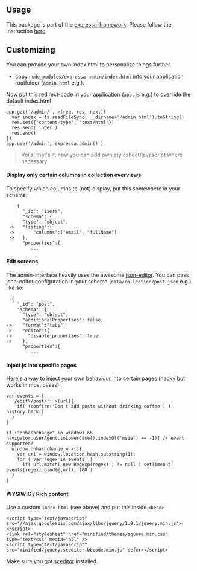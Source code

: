 ## Usage

This package is part of the [expressa-framework](https://github.com/thomas4019/expressa).
Please follow the instruction [here](https://github.com/thomas4019/expressa)

## Customizing

You can provide your own index.html to personalize things further.

* copy `node_modules/expressa-admin/index.html` into your application rootfolder (`admin.html` e.g.).

Now put this redirect-code in your application (`app.js` e.g.) to override the default index.html

    app.get('/admin/', >(req, res, next){
      var index = fs.readFileSync( __dirname+'/admin.html').toString()
      res.set({"content-type": "text/html"})
      res.send( index )
      res.end()
    })
    app.use('/admin', expressa.admin() )

> Voila! that's it..now you can add own stylesheet/javascript where necessary.

#### Display only certain columns in collection overviews 

To specify which columns to (not) display, put this somewhere in your schema:

        {     
          "_id": "isers",
          "schema": {
          "type": "object",
     ->   "listing":{
     ->       "columns":["email", "fullName"]
     ->   },
          "properties":{
             ...     

#### Edit screens

The admin-interface heavily uses the awesome [json-editor](https://npmjs.org/package/json-editor).
You can pass json-editor configuration in your schema (`data/collection/post.json` e.g.) like so:

      {     
        "_id": "post",
        "schema": {
          "type": "object",
          "additionalProperties": false,
    ->    "format":"tabs",                                                                                                                                                                                                               
    ->    "editor":{
    ->      "disable_properties": true
    ->    },    
          "properties":{
             ...     

#### Inject js into specific pages

Here's a way to inject your own behaviour into certain pages (hacky but works in most cases):

    var events = {
      '/edit\/post/': >(url){
        if( !confirm('Don't add posts without drinking coffee') ) history.back()
      }
    }

    if(("onhashchange" in window) && navigator.userAgent.toLowerCase().indexOf('msie') == -1){ // event supported?
      window.onhashchange = >(){
        var url = window.location.hash.substring(1);
        for ( var regex in events  )                                                                                                                                                                  
          if( url.match( new RegExp(regex) ) != null ) setTimeout( events[regex].bind(@,url), 100 )
      }
    }

#### WYSIWIG / Rich content 

Use a custom `index.html` (see above) and put this inside `<head>`

    <script type="text/javascript" src="//ajax.googleapis.com/ajax/libs/jquery/1.9.1/jquery.min.js"></script>
    <link rel="stylesheet" href="minified/themes/square.min.css" type="text/css" media="all" />
    <script type="text/javascript" src="minified/jquery.sceditor.bbcode.min.js" defer></script>

Make sure you got [sceditor](https://npmjs.org/package/sceditor) installed.
